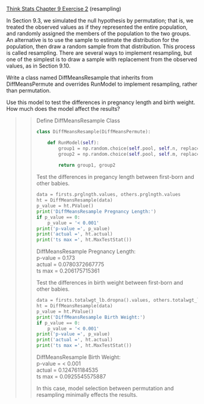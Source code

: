 [Think Stats Chapter 9 Exercise 2](http://greenteapress.com/thinkstats2/html/thinkstats2010.html#toc90) (resampling)

In Section 9.3, we simulated the null hypothesis by permutation; that is, we treated the observed values as if they represented the entire population, and randomly assigned the members of the population to the two groups.
An alternative is to use the sample to estimate the distribution for the population, then draw a random sample from that distribution. This process is called resampling. There are several ways to implement resampling, but one of the simplest is to draw a sample with replacement from the observed values, as in Section 9.10.

Write a class named DiffMeansResample that inherits from DiffMeansPermute and overrides RunModel to implement resampling, rather than permutation.

Use this model to test the differences in pregnancy length and birth weight. How much does the model affect the results?

>> Define DiffMeansResample Class
>> ```python
>> class DiffMeansResample(DiffMeansPermute):
>>
>>     def RunModel(self):
>>         group1 = np.random.choice(self.pool, self.n, replace=True)
>>         group2 = np.random.choice(self.pool, self.m, replace=True)
>>        
>>         return group1, group2
>>```
>>
>> Test the differences in pregancy length between first-born and other babies.
>> ```python
>> data = firsts.prglngth.values, others.prglngth.values
>> ht = DiffMeansResample(data)
>> p_value = ht.PValue()
>> print('DiffMeansResample Pregnancy Length:')
>> if p_value == 0: 
>>     p_value = '< 0.001'
>> print('p-value =', p_value)
>> print('actual =', ht.actual)
>> print('ts max =', ht.MaxTestStat())
>> ```
>> DiffMeansResample Pregnancy Length:  
>> p-value = 0.173  
>> actual = 0.0780372667775  
>> ts max = 0.206175715361  
>>
>> Test the differences in birth weight between first-born and other babies.
>> ```python
>> data = firsts.totalwgt_lb.dropna().values, others.totalwgt_lb.dropna().values
>> ht = DiffMeansResample(data)
>> p_value = ht.PValue()
>> print('DiffMeansResample Birth Weight:')
>> if p_value == 0: 
>>     p_value = '< 0.001'
>> print('p-value =', p_value)
>> print('actual =', ht.actual)
>> print('ts max =', ht.MaxTestStat())
>> ```
>> DiffMeansResample Birth Weight:  
>> p-value = < 0.001  
>> actual = 0.124761184535  
>> ts max = 0.0925545575887  
>>
>> In this case, model selection between permutation and resampling minimally effects the results.
>>
